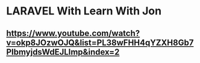 # LARAVEL With Learn With Jon
## https://www.youtube.com/watch?v=okp8JOzwOJQ&list=PL38wFHH4qYZXH8Gb7PIbmyjdsWdEJLImp&index=2